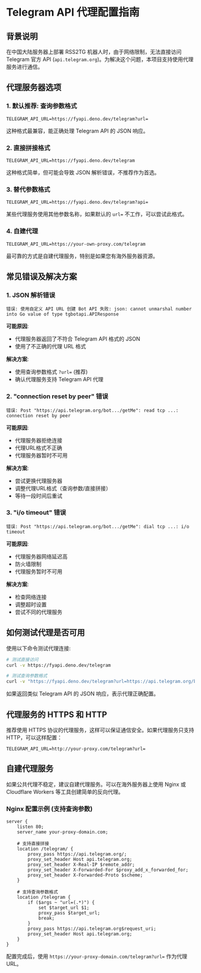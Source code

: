 # Telegram API 代理配置指南

## 背景说明

在中国大陆服务器上部署 RSS2TG 机器人时，由于网络限制，无法直接访问 Telegram 官方 API (`api.telegram.org`)。为解决这个问题，本项目支持使用代理服务进行通信。

## 代理服务器选项

### 1. 默认推荐: 查询参数格式

```
TELEGRAM_API_URL=https://fyapi.deno.dev/telegram?url=
```

这种格式最兼容，能正确处理 Telegram API 的 JSON 响应。

### 2. 直接拼接格式

```
TELEGRAM_API_URL=https://fyapi.deno.dev/telegram
```

这种格式简单，但可能会导致 JSON 解析错误，不推荐作为首选。

### 3. 替代参数格式

```
TELEGRAM_API_URL=https://fyapi.deno.dev/telegram?api=
```

某些代理服务使用其他参数名称，如果默认的 `url=` 不工作，可以尝试此格式。

### 4. 自建代理

```
TELEGRAM_API_URL=https://your-own-proxy.com/telegram
```

最可靠的方式是自建代理服务，特别是如果您有海外服务器资源。

## 常见错误及解决方案

### 1. JSON 解析错误

```
错误: 使用自定义 API URL 创建 Bot API 失败: json: cannot unmarshal number into Go value of type tgbotapi.APIResponse
```

**可能原因**:
- 代理服务器返回了不符合 Telegram API 格式的 JSON
- 使用了不正确的代理 URL 格式
  
**解决方案**:
- 使用查询参数格式 `?url=` (推荐)
- 确认代理服务支持 Telegram API 代理

### 2. "connection reset by peer" 错误

```
错误: Post "https://api.telegram.org/bot.../getMe": read tcp ...: connection reset by peer
```

**可能原因**:
- 代理服务器拒绝连接
- 代理URL格式不正确
- 代理服务器暂时不可用

**解决方案**:
- 尝试更换代理服务器
- 调整代理URL格式（查询参数/直接拼接）
- 等待一段时间后重试

### 3. "i/o timeout" 错误

```
错误: Post "https://api.telegram.org/bot.../getMe": dial tcp ...: i/o timeout
```

**可能原因**:
- 代理服务器网络延迟高
- 防火墙限制
- 代理服务暂时不可用

**解决方案**:
- 检查网络连接
- 调整超时设置
- 尝试不同的代理服务

## 如何测试代理是否可用

使用以下命令测试代理连接:

```bash
# 测试直接访问
curl -v https://fyapi.deno.dev/telegram

# 测试查询参数格式
curl -v "https://fyapi.deno.dev/telegram?url=https://api.telegram.org/bot123456:ABC-DEF1234ghIkl-zyx57W2v1u123ew11/getMe"
```

如果返回类似 Telegram API 的 JSON 响应，表示代理正确配置。

## 代理服务的 HTTPS 和 HTTP

推荐使用 HTTPS 协议的代理服务，这样可以保证通信安全。如果代理服务只支持 HTTP，可以这样配置：

```
TELEGRAM_API_URL=http://your-proxy.com/telegram?url=
```

## 自建代理服务

如果公共代理不稳定，建议自建代理服务。可以在海外服务器上使用 Nginx 或 Cloudflare Workers 等工具创建简单的反向代理。

### Nginx 配置示例 (支持查询参数)

```nginx
server {
    listen 80;
    server_name your-proxy-domain.com;
    
    # 支持直接拼接
    location /telegram/ {
        proxy_pass https://api.telegram.org/;
        proxy_set_header Host api.telegram.org;
        proxy_set_header X-Real-IP $remote_addr;
        proxy_set_header X-Forwarded-For $proxy_add_x_forwarded_for;
        proxy_set_header X-Forwarded-Proto $scheme;
    }
    
    # 支持查询参数格式
    location /telegram {
        if ($args ~ "url=(.*)") {
            set $target_url $1;
            proxy_pass $target_url;
            break;
        }
        proxy_pass https://api.telegram.org$request_uri;
        proxy_set_header Host api.telegram.org;
    }
}
```

配置完成后，使用 `https://your-proxy-domain.com/telegram?url=` 作为代理URL。 